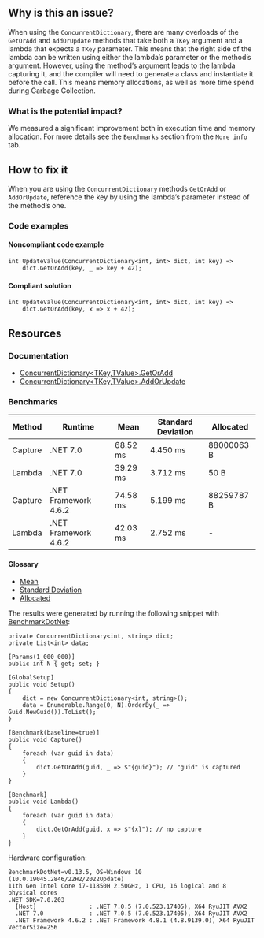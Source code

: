 ## Why is this an issue?

When using the `ConcurrentDictionary`, there are many overloads of the `GetOrAdd` and `AddOrUpdate` methods that
take both a `TKey` argument and a lambda that expects a `TKey` parameter. This means that the right side of the lambda can be
written using either the lambda’s parameter or the method’s argument. However, using the method’s argument leads to the lambda capturing it, and the
compiler will need to generate a class and instantiate it before the call. This means memory allocations, as well as more time spend during Garbage
Collection.

### What is the potential impact?

We measured a significant improvement both in execution time and memory allocation. For more details see the `Benchmarks` section from
the `More info` tab.

## How to fix it

When you are using the `ConcurrentDictionary` methods `GetOrAdd` or `AddOrUpdate`, reference the key by using the
lambda’s parameter instead of the method’s one.

### Code examples

#### Noncompliant code example

    int UpdateValue(ConcurrentDictionary<int, int> dict, int key) =>
        dict.GetOrAdd(key, _ => key + 42);

#### Compliant solution

    int UpdateValue(ConcurrentDictionary<int, int> dict, int key) =>
        dict.GetOrAdd(key, x => x + 42);

## Resources

### Documentation

- [ConcurrentDictionary&lt;TKey,TValue&gt;.GetOrAdd](https://learn.microsoft.com/en-us/dotnet/api/system.collections.concurrent.concurrentdictionary-2.getoradd)
- [ConcurrentDictionary&lt;TKey,TValue&gt;.AddOrUpdate](https://learn.microsoft.com/en-us/dotnet/api/system.collections.concurrent.concurrentdictionary-2.addorupdate)

### Benchmarks

| Method | Runtime | Mean | Standard Deviation | Allocated |
| --- | --- | --- | --- | --- |
| Capture | .NET 7.0 | 68.52 ms | 4.450 ms | 88000063 B |
| Lambda | .NET 7.0 | 39.29 ms | 3.712 ms | 50 B |
| Capture | .NET Framework 4.6.2 | 74.58 ms | 5.199 ms | 88259787 B |
| Lambda | .NET Framework 4.6.2 | 42.03 ms | 2.752 ms | - |

#### Glossary

- [Mean](https://en.wikipedia.org/wiki/Arithmetic_mean)
- [Standard Deviation](https://en.wikipedia.org/wiki/Standard_deviation)
- [Allocated](https://en.wikipedia.org/wiki/Memory_management)

The results were generated by running the following snippet with [BenchmarkDotNet](https://github.com/dotnet/BenchmarkDotNet):

    private ConcurrentDictionary<int, string> dict;
    private List<int> data;
    
    [Params(1_000_000)]
    public int N { get; set; }
    
    [GlobalSetup]
    public void Setup()
    {
        dict = new ConcurrentDictionary<int, string>();
        data = Enumerable.Range(0, N).OrderBy(_ => Guid.NewGuid()).ToList();
    }
    
    [Benchmark(baseline=true)]
    public void Capture()
    {
        foreach (var guid in data)
        {
            dict.GetOrAdd(guid, _ => $"{guid}"); // "guid" is captured
        }
    }
    
    [Benchmark]
    public void Lambda()
    {
        foreach (var guid in data)
        {
            dict.GetOrAdd(guid, x => $"{x}"); // no capture
        }
    }

Hardware configuration:

    BenchmarkDotNet=v0.13.5, OS=Windows 10 (10.0.19045.2846/22H2/2022Update)
    11th Gen Intel Core i7-11850H 2.50GHz, 1 CPU, 16 logical and 8 physical cores
    .NET SDK=7.0.203
      [Host]               : .NET 7.0.5 (7.0.523.17405), X64 RyuJIT AVX2
      .NET 7.0             : .NET 7.0.5 (7.0.523.17405), X64 RyuJIT AVX2
      .NET Framework 4.6.2 : .NET Framework 4.8.1 (4.8.9139.0), X64 RyuJIT VectorSize=256
